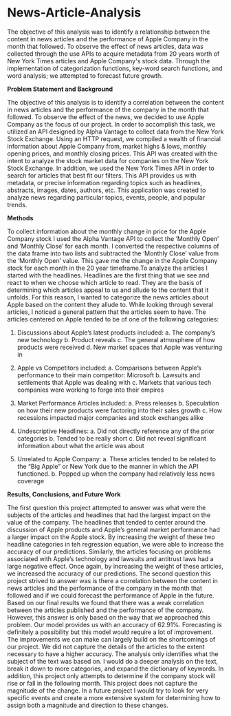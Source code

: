 # News-Article-Analysis

The objective of this analysis was to identify a relationship between the content in news articles and the performance of Apple Company in the month that followed. To observe the effect of news articles, data was collected through the use APIs to acquire metadata from 20 years worth of New York Times articles and Apple Company's stock data. Through the implementation of categorization functions, key-word search functions, and word analysis; we attempted to forecast future growth.


**Problem Statement and Background**

The objective of this analysis is to identify a correlation between the content in news articles and the performance of the company in the month that followed. To observe the effect of the news, we decided to use Apple Company as the focus of our project. In order to accomplish this task, we utilized an API designed by Alpha Vantage to collect data from the New York Stock Exchange. Using an HTTP request, we compiled a wealth of financial information about Apple Company from, market highs & lows, monthly opening prices, and monthly closing prices. This API was created with the intent to analyze the stock market data for companies on the New York Stock Exchange. In addition, we used the New York Times API in order to search for articles that best fit our filters. This API provides us with metadata, or precise information regarding topics such as headlines, abstracts, images, dates, authors, etc. This application was
created to analyze news regarding particular topics, events, people, and popular trends.

**Methods**

To collect information about the monthly change in price for the Apple Company stock I used the Alpha Vantage API to collect the ‘Monthly Open’ and ‘Monthly Close’ for each month. I converted the respective columns of the data frame into two lists and subtracted the ‘Monthly Close’ value from the ‘Monthly Open’ value. This gave me the change in the Apple Company stock for each month in the 20 year timeframe.To analyze the articles I started with the headlines. Headlines are the first thing that we see and react to when we choose which article to read. They are the basis of determining which articles appeal to us and allude to the content that it unfolds. For this reason, I wanted to
categorize the news articles about Apple based on the content they allude to. While looking through several articles, I noticed a general pattern that the articles seem to have. The articles centered on Apple tended to be of one of the following categories:

1.	Discussions about Apple’s latest products included:
  a.	The company’s new technology
  b.	Product reveals
  c.	The general atmosphere of how products were received
  d.	New market spaces that Apple was venturing in

2.	Apple vs Competitors included:
  a.	Comparisons between Apple’s performance to their main competitor: Microsoft
  b.	Lawsuits and settlements that Apple was dealing with
  c.	Markets that various tech companies were working to forge into their empires

3.	Market Performance Articles included:
  a.	Press releases
  b.	Speculation on how their new products were factoring into their sales growth
  c.	How recessions impacted major companies and stock exchanges alike

4.	Undescriptive Headlines:
  a.	Did not directly reference any of the prior categories
  b.	Tended to be really short
  c.	Did not reveal significant information about what the article was about

5.	Unrelated to Apple Company:
  a.	These articles tended to be related to the “Big Apple” or New York due to the manner in which the API functioned.
  b. Popped up when the company had relatively less news coverage

**Results, Conclusions, and Future Work**

  The first question this project attempted to answer was what were the subjects of the articles and headlines that had the largest impact on the value of the company. The headlines that tended to center around the discussion of Apple products and Apple’s general market performance had a larger impact on the Apple stock. By increasing the weight of these two headline categories in teh regression equation, we were able to increase the accuracy of our predictions. Similarly, the articles focusing on problems associated with Apple’s technology and lawsuits and antitrust laws had a large negative effect. Once again, by increasing the weight of these articles, we increased the accuracy of our predictions.
  The second question this project strived to answer was is there a correlation between the content in news articles and the performance of the company in the month that followed and if we could forecast the performance of Apple in the future. Based on our final results we found that there was a weak correlation between the articles published and the performance of the company. However, this answer is only based on the way that we approached this problem. Our model provides us with an accuracy of 62.91%. Forecasting is definitely a possibility but this model would require a lot of improvement. The improvements we can make can largely build on the shortcomings of our project. We did not capture the details of the articles to the extent necessary to have a higher accuracy. The analysis only identifies what the subject of the text was based on. I would do a deeper analysis on the text, break it down to more categories, and expand the dictionary of keywords. In addition, this project only attempts to determine if the company stock will rise or fall in the following month. This project does not capture the magnitude of the change. In a future project I would try to look for very specific events and
create a more extensive system for determining how to assign both a magnitude and direction to these changes.


